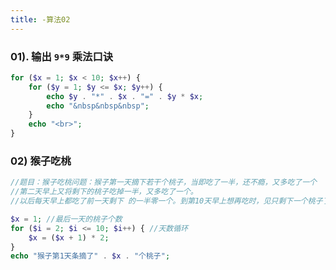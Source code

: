 ```yaml
---
title: -算法02
---
```


### 01). 输出 `9*9` 乘法口诀

``` php
for ($x = 1; $x < 10; $x++) {
    for ($y = 1; $y <= $x; $y++) {
        echo $y . "*" . $x . "=" . $y * $x;
        echo "&nbsp&nbsp&nbsp";
    }
    echo "<br>";
}
```

### 02) 猴子吃桃

```php
//题目：猴子吃桃问题：猴子第一天摘下若干个桃子，当即吃了一半，还不瘾，又多吃了一个    
//第二天早上又将剩下的桃子吃掉一半，又多吃了一个。
//以后每天早上都吃了前一天剩下 的一半零一个。到第10天早上想再吃时，见只剩下一个桃子了。求第一天共摘了多少。 

$x = 1; //最后一天的桃子个数
for ($i = 2; $i <= 10; $i++) { //天数循环
    $x = ($x + 1) * 2;
}
echo "猴子第1天条摘了" . $x . "个桃子";
```



























